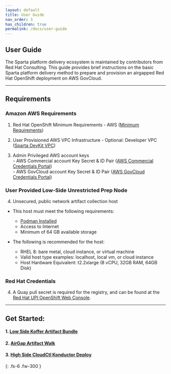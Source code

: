```yaml
---
layout: default
title: User Guide
nav_order: 3
has_children: true
permalink: /docs/user-guide
---
```


## User Guide
The Sparta platform delivery ecosystem is maintained by contributors from Red Hat Consulting.
This guide provides brief instructions on the basic Sparta platform delivery method to prepare and provision an airgapped Red Hat OpenShift deployment on AWS GovCloud.

----------------------------------------------------------------
## Requirements

### Amazon AWS Requirements
  1. Red Hat OpenShift Minimum Requirements
    - AWS ([Minimum Requirements])
  2. User Provisioned AWS VPC Infrastructure
    - Optional: Developer VPC ([Sparta DevKit VPC])
    
  3. Admin Privileged AWS account keys    
    - AWS Commercial account Key Secret & ID Pair ([AWS Commercial Credentials Portal])    
    - AWS GovCloud account Key Secret & ID Pair ([AWS GovCloud Credentials Portal])    

### User Provided Low-Side Unrestricted Prep Node
  4. Unsecured, public network artifact collection host
  - This host must meet the following requirements:
    - [Podman Installed]
    - Access to Internet
    - Minimum of 64 GB available storage
    
  - The following is recommended for the host:
    - RHEL 8: bare metal, cloud instance, or virtual machine
    - Valid host type examples: localhost, local vm, or cloud instance
    - Host Hardware Equivalent: t2.2xlarge (8 vCPU, 32GB RAM, 64GB Disk)

### Red Hat Credentials
  4. A Quay pull secret is required for the registry, and can be found at the [Red Hat UPI OpenShift Web Console].

----------------------------------------------------------------
## Get Started:
####  1. [Low Side Koffer Artifact Bundle](https://codectl.io/docs/user-guide/bundle)
####  2. [AirGap Artifact Walk](https://codectl.io/docs/user-guide/airgap)
####  3. [High Side CloudCtl Konductor Deploy](https://codectl.io/docs/user-guide/deploy)

[RH CoreOS]:https://mirror.openshift.com/pub/openshift-v4/x86_64/dependencies/rhcos/latest/latest
[Podman Installed]:https://podman.io/getting-started/installation.html
[Red Hat UPI OpenShift Web Console]:https://cloud.redhat.com/openshift/install/metal/user-provisioned
[AWS GovCloud Credentials Portal]:https://console.amazonaws-us-gov.com/iam/home#/security_credentials
[Sparta DevKit VPC]:https://codectl.io/docs/developer/aws-vpc
[AWS Commercial Credentials Portal]:https://console.aws.amazon.com/iam/home#/security_credentials
[RHEL 8]:https://access.redhat.com/downloads/content/479/ver=/rhel---8/8.2/x86_64/product-software
[Minimum Requirements]:https://docs.openshift.com/container-platform/4.5/installing/installing_aws/installing-aws-vpc.html#installation-custom-aws-vpc-requirements_installing-aws-vpc
{: .fs-6 .fw-300 }
